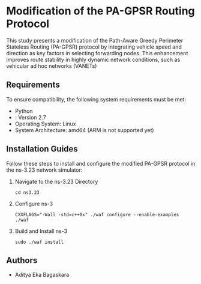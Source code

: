 # Modification of the PA-GPSR Routing Protocol

This study presents a modification of the Path-Aware Greedy Perimeter Stateless Routing (PA-GPSR) protocol by integrating vehicle speed and direction as key factors in selecting forwarding nodes. This enhancement improves route stability in highly dynamic network conditions, such as vehicular ad hoc networks (VANETs)

## Requirements
To ensure compatibility, the following system requirements must be met:
- Python
- : Version 2.7
- Operating System: Linux
- System Architecture: amd64 (ARM is not supported yet)

## Installation Guides
Follow these steps to install and configure the modified PA-GPSR protocol in the ns-3.23 network simulator:
1. Navigate to the ns-3.23 Directory
    ```
    cd ns3.23
    ```
2. Configure ns-3
    ```
    CXXFLAGS="-Wall -std=c++0x" ./waf configure --enable-examples
    ./waf
    ```
3. Build and Install ns-3
    ```
    sudo ./waf install
    ```

## Authors
- Aditya Eka Bagaskara
